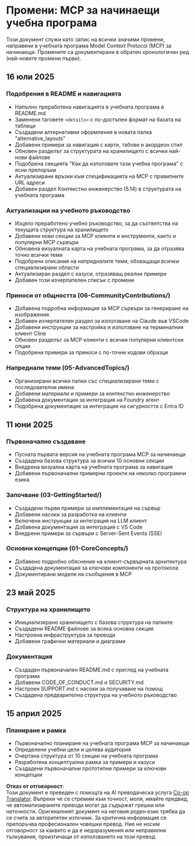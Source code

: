 <!--
CO_OP_TRANSLATOR_METADATA:
{
  "original_hash": "baf3b041e5d939c4a1d8653632cc14f1",
  "translation_date": "2025-07-17T13:09:55+00:00",
  "source_file": "changelog.md",
  "language_code": "bg"
}
-->
# Промени: MCP за начинаещи учебна програма

Този документ служи като запис на всички значими промени, направени в учебната програма Model Context Protocol (MCP) за начинаещи. Промените са документирани в обратен хронологичен ред (най-новите промени първи).

## 16 юли 2025

### Подобрения в README и навигацията
- Напълно преработена навигацията в учебната програма в README.md
- Заменени таговете `<details>` с по-достъпен формат на базата на таблици
- Създадени алтернативни оформления в новата папка "alternative_layouts"
- Добавени примери за навигация с карти, табове и акордеон стил
- Обновен разделът за структурата на хранилището с всички най-нови файлове
- Подобрена секцията "Как да използвате тази учебна програма" с ясни препоръки
- Актуализирани връзки към спецификацията на MCP с правилните URL адреси
- Добавен раздел Контекстно инженерство (5.14) в структурата на учебната програма

### Актуализации на учебното ръководство
- Изцяло преработено учебно ръководство, за да съответства на текущата структура на хранилището
- Добавени нови секции за MCP клиенти и инструменти, както и популярни MCP сървъри
- Обновена визуалната карта на учебната програма, за да отразява точно всички теми
- Подобрени описания на напредналите теми, обхващащи всички специализирани области
- Актуализиран раздел с казуси, отразяващ реални примери
- Добавен този изчерпателен списък с промени

### Приноси от общността (06-CommunityContributions/)
- Добавена подробна информация за MCP сървъри за генериране на изображения
- Добавен изчерпателен раздел за използване на Claude във VSCode
- Добавени инструкции за настройка и използване на терминалния клиент Cline
- Обновен разделът за MCP клиенти с всички популярни клиентски опции
- Подобрени примери за приноси с по-точни кодови образци

### Напреднали теми (05-AdvancedTopics/)
- Организирани всички папки със специализирани теми с последователни имена
- Добавени материали и примери за контекстно инженерство
- Добавена документация за интеграция на Foundry агент
- Подобрена документация за интеграция на сигурността с Entra ID

## 11 юни 2025

### Първоначално създаване
- Пусната първата версия на учебната програма MCP за начинаещи
- Създадена базова структура за всички 10 основни секции
- Внедрена визуална карта на учебната програма за навигация
- Добавени първоначални примерни проекти на няколко програмни езика

### Започване (03-GettingStarted/)
- Създадени първи примери за имплементация на сървър
- Добавени насоки за разработка на клиенти
- Включени инструкции за интеграция на LLM клиент
- Добавена документация за интеграция с VS Code
- Внедрени примери за сървъри с Server-Sent Events (SSE)

### Основни концепции (01-CoreConcepts/)
- Добавено подробно обяснение на клиент-сървърната архитектура
- Създадена документация за ключови компоненти на протокола
- Документирани модели на съобщения в MCP

## 23 май 2025

### Структура на хранилището
- Инициализирано хранилището с базова структура на папките
- Създадени README файлове за всяка основна секция
- Настроена инфраструктура за преводи
- Добавени графични материали и диаграми

### Документация
- Създаден първоначален README.md с преглед на учебната програма
- Добавени CODE_OF_CONDUCT.md и SECURITY.md
- Настроен SUPPORT.md с насоки за получаване на помощ
- Създадена предварителна структура на учебното ръководство

## 15 април 2025

### Планиране и рамка
- Първоначално планиране на учебната програма MCP за начинаещи
- Определени учебни цели и целева аудитория
- Очертана структура от 10 секции на учебната програма
- Разработена концептуална рамка за примери и казуси
- Създадени първоначални прототипни примери за ключови концепции

**Отказ от отговорност**:  
Този документ е преведен с помощта на AI преводаческа услуга [Co-op Translator](https://github.com/Azure/co-op-translator). Въпреки че се стремим към точност, моля, имайте предвид, че автоматизираните преводи могат да съдържат грешки или неточности. Оригиналният документ на неговия роден език трябва да се счита за авторитетен източник. За критична информация се препоръчва професионален човешки превод. Ние не носим отговорност за каквито и да е недоразумения или неправилни тълкувания, произтичащи от използването на този превод.